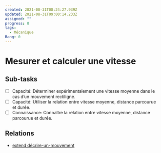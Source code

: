 ```yaml
---
created: 2021-08-31T08:24:27.939Z
updated: 2021-08-31T09:00:14.233Z
assigned: ""
progress: 0
tags:
  - Mécanique
Rang: 0
---
```


# Mesurer et calculer une vitesse

## Sub-tasks

- [ ] Capacité: Déterminer expérimentalement une vitesse moyenne dans le cas d’un mouvement rectiligne.
- [ ] Capacité: Utiliser la relation entre vitesse moyenne, distance parcourue et durée.
- [ ] Connaissance: Connaître la relation entre vitesse moyenne, distance parcourue et durée.

## Relations

- [extend décrire-un-mouvement](décrire-un-mouvement.md)
